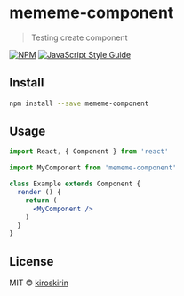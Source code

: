 # mememe-component

> Testing create component

[![NPM](https://img.shields.io/npm/v/mememe-component.svg)](https://www.npmjs.com/package/mememe-component) [![JavaScript Style Guide](https://img.shields.io/badge/code_style-standard-brightgreen.svg)](https://standardjs.com)

## Install

```bash
npm install --save mememe-component
```

## Usage

```jsx
import React, { Component } from 'react'

import MyComponent from 'mememe-component'

class Example extends Component {
  render () {
    return (
      <MyComponent />
    )
  }
}
```

## License

MIT © [kiroskirin](https://github.com/kiroskirin)
